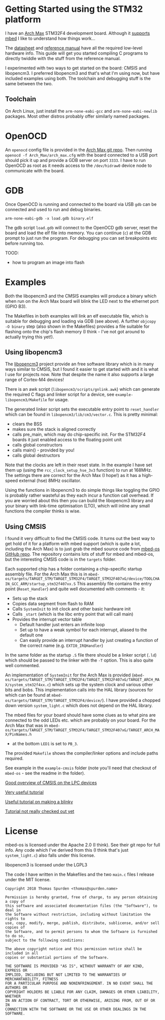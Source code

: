 # Getting Started using the STM32 platform

I have an [Arch Max][archmax] STM32F4 development board. Although it [supports
mbed][am-mbed] I like to understand how things work...

The [datasheet][stm-ds] and [reference manual][stm-ref] have all the required
low-level hardware info. This guide will get you started compiling C programs to
directly twiddle with the stuff from the reference manual.

I experimented with two ways to get started on the board: CMSIS and libopencm3.
I preferred libopencm3 and that's what I'm using now, but have included examples
using both. The toolchain and debugging stuff is the same between the two.

[archmax]: http://wiki.seeedstudio.com/wiki/Arch_Max
[am-mbed]: https://developer.mbed.org/platforms/Seeed-Arch-Max/
[stm-ds]: http://www.st.com/resource/en/datasheet/dm00037051.pdf
[stm-ref]: http://www.st.com/resource/en/reference_manual/dm00031020.pdf

## Toolchain

On Arch Linux, just install the `arm-none-eabi-gcc` and `arm-none-eabi-newlib`
packages. Most other distros probably offer similarly named packages.

# OpenOCD

An `openocd` config file is provided in the [Arch Max git repo][am-cfg-git].
Then running `openocd -f Arch_Max/arch_max.cfg` with the board connected to a
USB port should pick it up and provide a GDB server on port `3333`. I have to
run OpenOCD as root as it needs access to the `/dev/hidraw0` device node to
communicate with the board.

[am-cfg-git]: https://github.com/Seeed-Studio/Arch_Max.git

# GDB

Once OpenOCD is running and connected to the board via USB `gdb` can be
connected and used to run and debug binaries. 

```
arm-none-eabi-gdb -x load.gdb binary.elf
```

The gdb script `load.gdb` will connect to the OpenOCD gdb server, reset the
board and load the elf file into memory. You can continue (`c`) at the GDB
prompt to just run the program. For debugging you can set breakpoints etc before
running too.

TOOD:
 - how to program an image into flash

# Examples

Both the libopencm3 and the CMSIS examples will produce a binary which when run
on the Arch Max board will blink the LED next to the ethernet port (GPIO B3).

The Makefiles in both examples will link an elf executable file, which is
suitable for debugging and loading via GDB (see above). A further `objcopy -O
binary` step (also shown in the Makefiles) provides a file suitable for flashing
onto the chip's flash memory (I think - I've not got around to actually trying
this yet!).

## Using libopencm3

The [libopencm3][libopencm3] project provide an free software library which is
in many ways similar to CMSIS, but I found it easier to get started with and it
is what I use for projects now. Note that despite the name it also supports a
large range of Cortex-M4 devices!

There is an awk script (`libopencm3/scripts/gnlink.awk`) which can generate the
required C flags and linker script for a device, see
`example-libopencm3/Makefile` for usage.

The generated linker script sets the executable entry point to `reset_handler`
which can be found in `libopencm3/lib/cm3/vector.c`. This is pretty minimal:

 * clears the BSS
 * makes sure the stack is aligned correctly
 * calls pre_main, which may do chip-specific init. For the STM32F4 boards it
   just enabled access to the floating point unit
 * calls global constructors
 * calls main() - provided by you!
 * calls global destructors

Note that the clocks are left in their reset state. In the example I have
set them up (using the `rcc_clock_setup_hse_3v3` function) to run at 168MHz. The
settings there are correct for the Arch Max (I hope!) as it has a high-speed
external (hse) 8MHz oscillator.

Using the functions in libopencm3 to do simple things like toggling the GPIO is
probably rather wasteful as they each incur a function call overhead. If you are
worried about this then you can build the libopencm3 library and your binary
with link-time optimisation (LTO), which will inline any small functions the
compiler thinks is wise.

[libopencm3]: http://libopencm3.org/

## Using CMSIS

I found it very difficult to find the CMSIS code. It turns out the best way to
get hold of it for a platform with mbed support (which is quite a lot, including
the Arch Max) is to just grab the mbed source code from [mbed-os GitHub
repo][mbed-git]. The repository contains lots of stuff for mbed and mbed-os, but the
interesting CMSIS code is in the `targets` folder.

Each supported chip has a folder containing a chip-specific startup assembly
file. For the Arch Max this is in `mbed-os/targets/TARGET_STM/TARGET_STM32F4/TARGET_STM32F407xG/device/TOOLCHAIN_GCC_ARM/startup_stm32f407xx.S`
This assembly file contains the entry point (`Reset_Handler`) and quite well
documented with comments - it:

 * Sets up the stack
 * Copies data segment from flash to RAM
 * Calls `SystemInit` to init clock and other basic hardware init
 * Calls `_start` (which is the libc entry point that will call main)
 * Provides the interrupt vector table
   * Default handler just enters an infinite loop
   * Set up to have a weak symbol for each interrupt, aliased to the default one
   * Can easily provide an interrupt handler by just creating a function of the
	 correct name (e.g. `EXTI0_IRQHandler`)

In the same folder as the startup `.S` file there should be a linker script
(`.ld`) which should be passed to the linker with the `-T` option. This is also
quite well commented.

An implementation of `SystemInit` for the Arch Max is provided
(`mbed-os/targets/TARGET_STM/TARGET_STM32F4/TARGET_STM32F407xG/TARGET_ARCH_MAX/system_stm32f4xx.c`)
which sets up the system clock and various other bits and bobs. This
implementation calls into the HAL library (sources for which can be found at
`mbed-os/targets/TARGET_STM/TARGET_STM32F4/device/`). I have provided a chopped
down version `system_light.c` which does not depend on the HAL library.

The mbed files for your board should have some clues as to what pins are
connected to the odd LEDs etc. which are probably on your board. For the Arch
Max that was in
`mbed-os/targets/TARGET_STM/TARGET_STM32F4/TARGET_STM32F407xG/TARGET_ARCH_MAX/PinNames.h`
- at the bottom `LED1` is set to `PB_3`.

The provided `Makefile` shows the compiler/linker options and include paths required.

See example in the `example-cmsis` folder (note you'll need that checkout of
`mbed-os` - see the readme in the folder).

[Good overview of CMSIS on the LPC devices](https://sergeev.io/notes/cortex_cmsis/)

[Very useful tutorial](http://regalis.com.pl/en/arm-cortex-stm32-gnulinux/)

[Useful tutorial on making a blinky](http://jeremyherbert.net/get/stm32f4_getting_started)

[Tutorial not really checked out yet](http://theanine.io/notes/cortex_cmsis/)

[mbed-git]: https://github.com/ARMmbed/mbed-os.git

# License

mbed-os is licensed under the Apache 2.0 (I think). See their git repo for full
info. Any code which I've derived from this (I think that's just
`system_light.c`) also falls under this license.

libopencm3 is licensed under the LGPL3

The code I have written in the Makefiles and the two `main.c` files I release
under the MIT license.

```
Copyright 2018 Thomas Spurden <thomas@spurden.name>

Permission is hereby granted, free of charge, to any person obtaining a copy of
this software and associated documentation files (the "Software"), to deal in
the Software without restriction, including without limitation the rights to
use, copy, modify, merge, publish, distribute, sublicense, and/or sell copies of
the Software, and to permit persons to whom the Software is furnished to do so,
subject to the following conditions:

The above copyright notice and this permission notice shall be included in all
copies or substantial portions of the Software.

THE SOFTWARE IS PROVIDED "AS IS", WITHOUT WARRANTY OF ANY KIND, EXPRESS OR
IMPLIED, INCLUDING BUT NOT LIMITED TO THE WARRANTIES OF MERCHANTABILITY, FITNESS
FOR A PARTICULAR PURPOSE AND NONINFRINGEMENT. IN NO EVENT SHALL THE AUTHORS OR
COPYRIGHT HOLDERS BE LIABLE FOR ANY CLAIM, DAMAGES OR OTHER LIABILITY, WHETHER
IN AN ACTION OF CONTRACT, TORT OR OTHERWISE, ARISING FROM, OUT OF OR IN
CONNECTION WITH THE SOFTWARE OR THE USE OR OTHER DEALINGS IN THE SOFTWARE.
```
